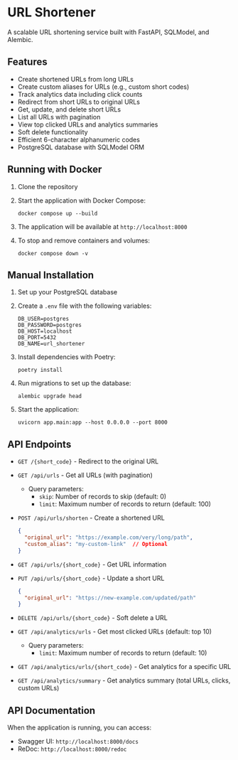 # URL Shortener

A scalable URL shortening service built with FastAPI, SQLModel, and Alembic.

## Features

- Create shortened URLs from long URLs
- Create custom aliases for URLs (e.g., custom short codes)
- Track analytics data including click counts
- Redirect from short URLs to original URLs
- Get, update, and delete short URLs
- List all URLs with pagination
- View top clicked URLs and analytics summaries
- Soft delete functionality
- Efficient 6-character alphanumeric codes
- PostgreSQL database with SQLModel ORM

## Running with Docker

1. Clone the repository

2. Start the application with Docker Compose:
   ```
   docker compose up --build
   ```

3. The application will be available at `http://localhost:8000`

4. To stop and remove containers and volumes:
   ```
   docker compose down -v
   ```

## Manual Installation

1. Set up your PostgreSQL database

2. Create a `.env` file with the following variables:
   ```
   DB_USER=postgres
   DB_PASSWORD=postgres
   DB_HOST=localhost
   DB_PORT=5432
   DB_NAME=url_shortener
   ```

3. Install dependencies with Poetry:
   ```
   poetry install
   ```

4. Run migrations to set up the database:
   ```
   alembic upgrade head
   ```

5. Start the application:
   ```
   uvicorn app.main:app --host 0.0.0.0 --port 8000
   ```

## API Endpoints

- `GET /{short_code}` - Redirect to the original URL

- `GET /api/urls` - Get all URLs (with pagination)
  - Query parameters:
    - `skip`: Number of records to skip (default: 0)
    - `limit`: Maximum number of records to return (default: 100)

- `POST /api/urls/shorten` - Create a shortened URL
  ```json
  {
    "original_url": "https://example.com/very/long/path",
    "custom_alias": "my-custom-link"  // Optional
  }
  ```

- `GET /api/urls/{short_code}` - Get URL information

- `PUT /api/urls/{short_code}` - Update a short URL
  ```json
  {
    "original_url": "https://new-example.com/updated/path"
  }
  ```

- `DELETE /api/urls/{short_code}` - Soft delete a URL

- `GET /api/analytics/urls` - Get most clicked URLs (default: top 10)
  - Query parameters:
    - `limit`: Maximum number of records to return (default: 10)

- `GET /api/analytics/urls/{short_code}` - Get analytics for a specific URL

- `GET /api/analytics/summary` - Get analytics summary (total URLs, clicks, custom URLs)

## API Documentation

When the application is running, you can access:
- Swagger UI: `http://localhost:8000/docs`
- ReDoc: `http://localhost:8000/redoc`